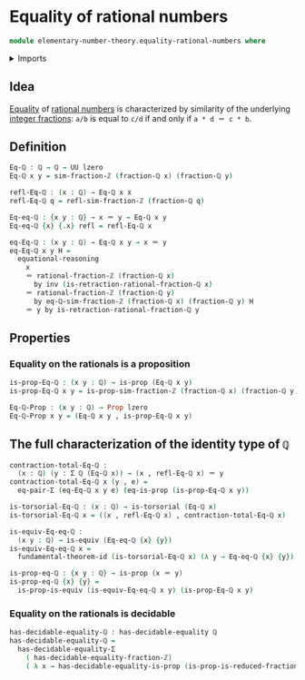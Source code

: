 # Equality of rational numbers

```agda
module elementary-number-theory.equality-rational-numbers where
```

<details><summary>Imports</summary>

```agda
open import elementary-number-theory.equality-integers
open import elementary-number-theory.integer-fractions
open import elementary-number-theory.positive-integers
open import elementary-number-theory.rational-numbers
open import elementary-number-theory.reduced-integer-fractions

open import foundation.decidable-equality
open import foundation.dependent-pair-types
open import foundation.equality-dependent-pair-types
open import foundation.equivalences
open import foundation.fundamental-theorem-of-identity-types
open import foundation.identity-types
open import foundation.propositions
open import foundation.torsorial-type-families
open import foundation.universe-levels
```

</details>

## Idea

[Equality](foundation-core.identity-types.md) of
[rational numbers](elementary-number-theory.rational-numbers.md) is
characterized by similarity of the underlying
[integer fractions](elementary-number-theory.integer-fractions.md): `a/b` is
equal to `c/d` if and only if `a * d ＝ c * b`.

## Definition

```agda
Eq-ℚ : ℚ → ℚ → UU lzero
Eq-ℚ x y = sim-fraction-ℤ (fraction-ℚ x) (fraction-ℚ y)

refl-Eq-ℚ : (x : ℚ) → Eq-ℚ x x
refl-Eq-ℚ q = refl-sim-fraction-ℤ (fraction-ℚ q)

Eq-eq-ℚ : {x y : ℚ} → x ＝ y → Eq-ℚ x y
Eq-eq-ℚ {x} {.x} refl = refl-Eq-ℚ x

eq-Eq-ℚ : (x y : ℚ) → Eq-ℚ x y → x ＝ y
eq-Eq-ℚ x y H =
  equational-reasoning
    x
    ＝ rational-fraction-ℤ (fraction-ℚ x)
      by inv (is-retraction-rational-fraction-ℚ x)
    ＝ rational-fraction-ℤ (fraction-ℚ y)
      by eq-ℚ-sim-fraction-ℤ (fraction-ℚ x) (fraction-ℚ y) H
    ＝ y by is-retraction-rational-fraction-ℚ y
```

## Properties

### Equality on the rationals is a proposition

```agda
is-prop-Eq-ℚ : (x y : ℚ) → is-prop (Eq-ℚ x y)
is-prop-Eq-ℚ x y = is-prop-sim-fraction-ℤ (fraction-ℚ x) (fraction-ℚ y)

Eq-ℚ-Prop : (x y : ℚ) → Prop lzero
Eq-ℚ-Prop x y = (Eq-ℚ x y , is-prop-Eq-ℚ x y)
```

## The full characterization of the identity type of `ℚ`

```agda
contraction-total-Eq-ℚ :
  (x : ℚ) (y : Σ ℚ (Eq-ℚ x)) → (x , refl-Eq-ℚ x) ＝ y
contraction-total-Eq-ℚ x (y , e) =
  eq-pair-Σ (eq-Eq-ℚ x y e) (eq-is-prop (is-prop-Eq-ℚ x y))

is-torsorial-Eq-ℚ : (x : ℚ) → is-torsorial (Eq-ℚ x)
is-torsorial-Eq-ℚ x = ((x , refl-Eq-ℚ x) , contraction-total-Eq-ℚ x)

is-equiv-Eq-eq-ℚ :
  (x y : ℚ) → is-equiv (Eq-eq-ℚ {x} {y})
is-equiv-Eq-eq-ℚ x =
  fundamental-theorem-id (is-torsorial-Eq-ℚ x) (λ y → Eq-eq-ℚ {x} {y})

is-prop-eq-ℚ : {x y : ℚ} → is-prop (x ＝ y)
is-prop-eq-ℚ {x} {y} =
  is-prop-is-equiv (is-equiv-Eq-eq-ℚ x y) (is-prop-Eq-ℚ x y)
```

### Equality on the rationals is decidable

```agda
has-decidable-equality-ℚ : has-decidable-equality ℚ
has-decidable-equality-ℚ =
  has-decidable-equality-Σ
    ( has-decidable-equality-fraction-ℤ)
    ( λ x → has-decidable-equality-is-prop (is-prop-is-reduced-fraction-ℤ x))
```

